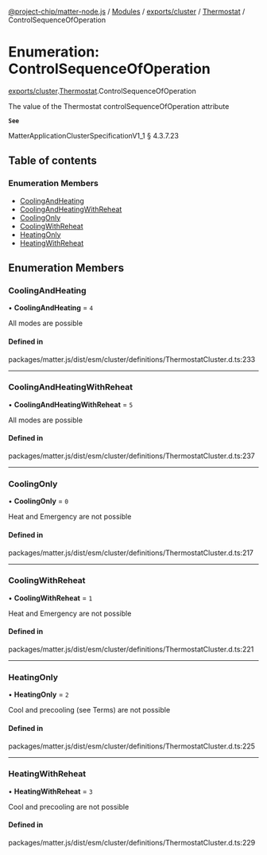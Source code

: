[@project-chip/matter-node.js](../README.md) / [Modules](../modules.md) / [exports/cluster](../modules/exports_cluster.md) / [Thermostat](../modules/exports_cluster.Thermostat.md) / ControlSequenceOfOperation

# Enumeration: ControlSequenceOfOperation

[exports/cluster](../modules/exports_cluster.md).[Thermostat](../modules/exports_cluster.Thermostat.md).ControlSequenceOfOperation

The value of the Thermostat controlSequenceOfOperation attribute

**`See`**

MatterApplicationClusterSpecificationV1_1 § 4.3.7.23

## Table of contents

### Enumeration Members

- [CoolingAndHeating](exports_cluster.Thermostat.ControlSequenceOfOperation.md#coolingandheating)
- [CoolingAndHeatingWithReheat](exports_cluster.Thermostat.ControlSequenceOfOperation.md#coolingandheatingwithreheat)
- [CoolingOnly](exports_cluster.Thermostat.ControlSequenceOfOperation.md#coolingonly)
- [CoolingWithReheat](exports_cluster.Thermostat.ControlSequenceOfOperation.md#coolingwithreheat)
- [HeatingOnly](exports_cluster.Thermostat.ControlSequenceOfOperation.md#heatingonly)
- [HeatingWithReheat](exports_cluster.Thermostat.ControlSequenceOfOperation.md#heatingwithreheat)

## Enumeration Members

### CoolingAndHeating

• **CoolingAndHeating** = ``4``

All modes are possible

#### Defined in

packages/matter.js/dist/esm/cluster/definitions/ThermostatCluster.d.ts:233

___

### CoolingAndHeatingWithReheat

• **CoolingAndHeatingWithReheat** = ``5``

All modes are possible

#### Defined in

packages/matter.js/dist/esm/cluster/definitions/ThermostatCluster.d.ts:237

___

### CoolingOnly

• **CoolingOnly** = ``0``

Heat and Emergency are not possible

#### Defined in

packages/matter.js/dist/esm/cluster/definitions/ThermostatCluster.d.ts:217

___

### CoolingWithReheat

• **CoolingWithReheat** = ``1``

Heat and Emergency are not possible

#### Defined in

packages/matter.js/dist/esm/cluster/definitions/ThermostatCluster.d.ts:221

___

### HeatingOnly

• **HeatingOnly** = ``2``

Cool and precooling (see Terms) are not possible

#### Defined in

packages/matter.js/dist/esm/cluster/definitions/ThermostatCluster.d.ts:225

___

### HeatingWithReheat

• **HeatingWithReheat** = ``3``

Cool and precooling are not possible

#### Defined in

packages/matter.js/dist/esm/cluster/definitions/ThermostatCluster.d.ts:229
